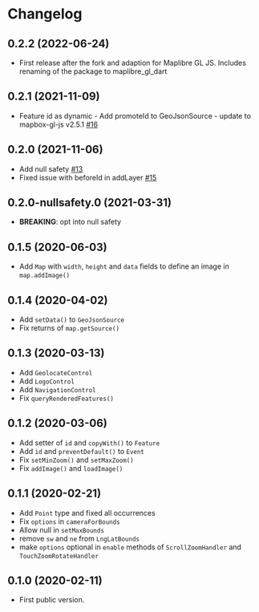 # Changelog

## 0.2.2 (2022-06-24)

* First release after the fork and adaption for Maplibre GL JS. Includes renaming of the package to maplibre_gl_dart

## 0.2.1 (2021-11-09)

* Feature id as dynamic - Add promoteId to GeoJsonSource - update to mapbox-gl-js v2.5.1 [#16](https://github.com/andrea689/mapbox-gl-dart/pull/16)
  
## 0.2.0 (2021-11-06)

* Add null safety [#13](https://github.com/andrea689/mapbox-gl-dart/pull/13)
* Fixed issue with beforeId in addLayer [#15](https://github.com/andrea689/mapbox-gl-dart/pull/15)

## 0.2.0-nullsafety.0 (2021-03-31)

* **BREAKING**: opt into null safety

## 0.1.5 (2020-06-03)

* Add `Map` with `width`, `height` and `data` fields to define an image in `map.addImage()`

## 0.1.4 (2020-04-02)

* Add `setData()` to `GeoJsonSource`
* Fix returns of `map.getSource()`

## 0.1.3 (2020-03-13)

* Add `GeolocateControl`
* Add `LogoControl`
* Add `NavigationControl`
* Fix `queryRenderedFeatures()`

## 0.1.2 (2020-03-06)

* Add setter of `id` and `copyWith()` to `Feature`
* Add `id` and `preventDefault()` to `Event`
* Fix `setMinZoom()` and `setMaxZoom()`
* Fix `addImage()` and `loadImage()`

## 0.1.1 (2020-02-21)

* Add `Point` type and fixed all occurrences
* Fix `options` in `cameraForBounds`
* Allow null in `setMaxBounds`
* remove `sw` and `ne` from `LngLatBounds`
* make `options` optional in `enable` methods of `ScrollZoomHandler` and `TouchZoomRotateHandler`

## 0.1.0 (2020-02-11)

* First public version.
